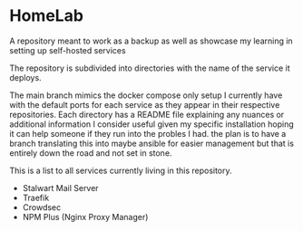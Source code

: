 # HomeLab
A repository meant to work as a backup as well as showcase my learning in setting up self-hosted services

The repository is subdivided into directories with the name of the service it deploys. 

The main branch mimics the docker compose only setup I currently have with the default ports for each service as they appear in their respective repositories. Each directory has a README file explaining any nuances or additional information I consider useful given my specific installation hoping it can help someone if they run into the probles I had. the plan is to have a branch translating this into maybe ansible for easier management but that is entirely down the road and not set in stone. 

This is a list to all services currently living in this repository.

- Stalwart Mail Server
- Traefik
- Crowdsec
- NPM Plus (Nginx Proxy Manager)

